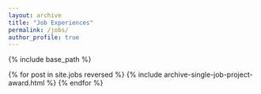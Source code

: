 ```yaml
---
layout: archive
title: "Job Experiences"
permalink: /jobs/
author_profile: true
---
```


{% include base_path %}

{% for post in site.jobs reversed %}
  {% include archive-single-job-project-award.html %}
{% endfor %}
